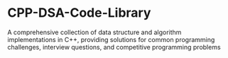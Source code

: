 # CPP-DSA-Code-Library
A comprehensive collection of data structure and algorithm implementations in C++, providing solutions for common programming challenges, interview questions, and competitive programming problems
